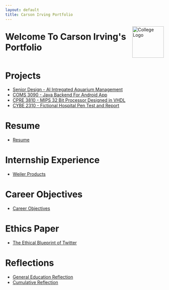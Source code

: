 ```yaml
---
layout: default
title: Carson Irving Portfolio
---
```


<!-- Header with title and logo -->
<div style="display: flex; align-items: center; justify-content: space-between; margin-bottom: 40px;">
  <h1 style="margin: 0;">Welcome To Carson Irving's Portfolio</h1>
  <img src="{{ '/assets/islogo.png' | relative_url }}" 
       alt="College Logo" 
       style="height: 100px; object-fit: contain;">
</div>

# Projects

- [Senior Design - AI Intregated Aquarium Management](SeniorDesign/projectDescription.md)
- [COMS 3090 - Java Backend For Android App](309Project/projectDescription.md)
- [CPRE 3810 - MIPS 32 Bit Processor Designed in VHDL](381Project/projectDescription.md)
- [CYBE 2310 - Fictional Hospital Pen Test and Report](231Project/projectDescription.md)

# Resume

- [Resume](resume/resume.html)

# Internship Experience

- [Weiler Products](internship/internship.md)

# Career Objectives

- [Career Objectives](career/careerobjectives.md)

# Ethics Paper

- [The Ethical Blueprint of Twitter](papers/ethics.html)

# Reflections

- [General Education Reflection](papers/genref.html)
- [Cumulative Reflection](papers/cumref.html)

